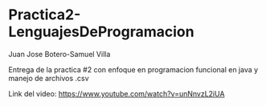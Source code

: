 # Practica2-LenguajesDeProgramacion

Juan Jose Botero-Samuel Villa

Entrega de la practica #2 con enfoque en programacion funcional en java y manejo de archivos .csv

Link del video: https://www.youtube.com/watch?v=unNnvzL2iUA
